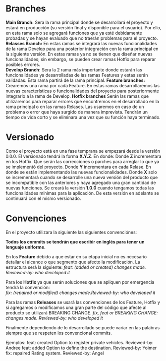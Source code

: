 # Branches
**Main Branch:** 
Sera la rama principal donde se desarrollará el proyecto y estará en producción (su versión final y disponible para el usuario). Por ello, en esta rama solo se agregará funciones que ya esté debidamente probadas y se hayan evaluado que no traerán problemas para el proyecto. 
**Relasses Branch:**
En estas ramas se integrará las nuevas funcionalidades de la rama Develop para una posterior integración con la rama principal en la siguiente versión. En estas ramas ya no se tienen que diseñar nuevas funcionalidades; sin embargo, se pueden crear ramas Hotfix para reparar posibles errores.  
**Develop Branch:**
Sera la 2 rama más importante donde estarán las funcionalidades ya desarrolladas de las ramas Features y estas serán validadas. Esta rama partirá de la rama principal.
**Feature branches:**
Crearemos una rama por cada Feature. En estas ramas desarrollaremos las nuevas características o funcionalidades del proyecto para posteriormente integrarlo a la rama de Develop. 
**Hotfix branches**
Serán las ramas que utilizaremos para reparar errores que encontremos en el desarrollado en la rama principal o en las ramas Relases. Las usaremos en caso de un problema o error que haya surgido de manera imprevista. Tendrán un tiempo de vida corto y se eliminara una vez que su función haya terminado.

# Versionado
Como el proyecto está en una fase temprana se empezará desde la versión 0.0.0.
El versionado tendrá la forma **X.Y.Z**. En donde:
Donde **Z** incrementara en los Hotfix. Que serán las correcciones o parches para arreglar lo que ya se implementó del proyecto.
Donde **Y** incrementara en cada Relase. En donde se están implementando las nuevas funcionalidades.
Donde **X** solo se incrementará cuando se desarrolle una nueva versión del producto que se incompatible con las anteriores y haya agregado una gran cantidad de nuevas funciones. 
Se creará la versión **1.0.0** cuando tengamos todas las funcionalidades mínimas para la aplicación. De esta versión en adelante se continuará con el mismo versionado. 

# Convenciones 
En el proyecto utilizara la siguiente las siguientes convenciónes:

**Todos los commits se tendrán que escribir en inglés para tener un lenguaje uniforme.**

En los **Feature** debido a que estar en su etapa inicial no es necesario detallar el alcance o que segmento que afecto la modificación. La estructura será la siguiente:
*feat: (added or created) changes made. Reviewed-by: who developed it*

Para los **Hotfix** ya que serán soluciones que se apliquen por emergencia tendrá la convención:  
*fix: (repaired or modified) changes made.Reviewed-by: who developed it* 

Para las ramas **Releases** se usará las convenciones de los Feature, Hotfix y si agregamos o modificamos una gran parte del código que afecte al producto se utilizará BREAKING CHANGE.
*fix, feat or  BREAKING CHANGE: changes made. Reviewed-by: who developed it*

Finalmente dependiendo de lo desarrollado se puede variar en las palabras siempre que se respeten los convencional commits. 

Ejemplos:
feat: created Option to register private vehicles. Reviewed-by: Andree
feat: added Option to define the destination. Reviewed-by: Yoimer
fix:  repaired Rating system. Reviewed-by: Angel